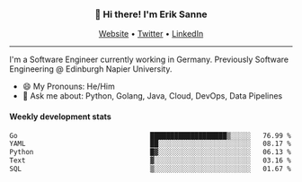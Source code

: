<h3 align="center">👋 Hi there! I'm Erik Sanne</h3>
<p align="center">
  <a href="https://eriksanne.com">Website</a> •
  <a href="https://twitter.com/ErikKonradSanne">Twitter</a> •
  <a href="https://www.linkedin.com/in/eriksanne/">LinkedIn</a>
</p>

---
I'm a Software Engineer currently working in Germany. Previously Software Engineering @ Edinburgh Napier University.

- 😄 My Pronouns: He/Him
- 💬 Ask me about: Python, Golang, Java, Cloud, DevOps, Data Pipelines

<h4>Weekly development stats</h4>
<!--START_SECTION:waka-->

```txt
Go                                 ███████████████████▒░░░░░   76.99 %
YAML                               ██░░░░░░░░░░░░░░░░░░░░░░░   08.17 %
Python                             █▓░░░░░░░░░░░░░░░░░░░░░░░   06.13 %
Text                               ▓░░░░░░░░░░░░░░░░░░░░░░░░   03.16 %
SQL                                ▒░░░░░░░░░░░░░░░░░░░░░░░░   01.67 %
```

<!--END_SECTION:waka-->
